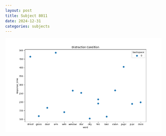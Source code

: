 ```yaml
---
layout: post
title: Subject 8011
date: 2024-12-31
categories: subjects
---
```


![](data/8011/run-20/8011_rt_acc_fuzzy_delay.png)

